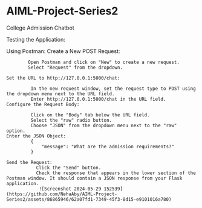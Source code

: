 # AIML-Project-Series2
College Admission Chatbot

Testing the Application:

Using Postman: 
    Create a New POST Request:

            Open Postman and click on "New" to create a new request.
            Select "Request" from the dropdown.

    Set the URL to http://127.0.0.1:5000/chat:

             In the new request window, set the request type to POST using the dropdown menu next to the URL field.
             Enter http://127.0.0.1:5000/chat in the URL field.
    Configure the Request Body:

             Click on the "Body" tab below the URL field.
             Select the "raw" radio button.
             Choose "JSON" from the dropdown menu next to the "raw" option.
    Enter the JSON Object:
             {
                 "message": "What are the admission requirements?"
             }

    Send the Request:
               Click the "Send" button.
               Check the response that appears in the lower section of the Postman window. It should contain a JSON response from your Flask application.
                ![Screenshot 2024-05-29 152539](https://github.com/NehaAby/AIML-Project-Series2/assets/86865946/62a07fd1-7349-45f3-8d15-e9101016a780)

